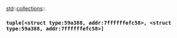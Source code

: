 [std](./../../std.md)::[collections](./../collections.md)::
### `tuple[<struct type:59a388, addr:7ffffffefc58>, <struct type:59a388, addr:7ffffffefc58>]`
